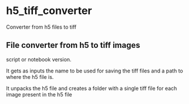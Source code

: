 # h5_tiff_converter
Converter from h5 files to tiff

## File converter from h5 to tiff images

script or notebook version.

It gets as inputs the name to be used for saving the tiff files and a path to where the h5 file is.

It unpacks the h5 file and creates a folder with a single tiff file for each image present in the h5 file

